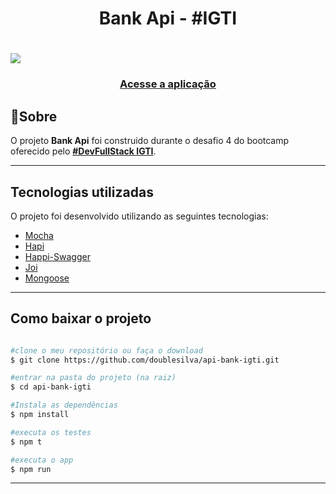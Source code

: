 <h1 align="center">Bank Api - #IGTI</h1>

<h1>
  <img src="https://ik.imagekit.io/doublesilva/app_heroes_2_zKxBBbXnJ.gif">
</h1>
<h3 align="center">
  <a href="https://doublesilva-api-bank-igti.herokuapp.com/">Acesse a aplicação</a>
</h3>

## 📝Sobre
 O projeto **Bank Api** foi construido durante o desafio 4 do bootcamp oferecido pelo **[#DevFullStack IGTI](https://www.igti.com.br/custom/bootcamp-desenvolvedor-full-stack/)**.

---

 ## Tecnologias utilizadas

 O projeto foi desenvolvido utilizando as seguintes tecnologias:

- [Mocha](https://mochajs.org/)
- [Hapi](https://hapi.dev/)
- [Happi-Swagger](https://github.com/glennjones/hapi-swagger)
- [Joi](https://hapi.dev/module/joi/)
- [Mongoose](https://mongoosejs.com/docs/api.html)

---

## Como baixar o projeto

```bash

#clone o meu repositório ou faça o download
$ git clone https://github.com/doublesilva/api-bank-igti.git

#entrar na pasta do projeto (na raiz)
$ cd api-bank-igti

#Instala as dependências
$ npm install

#executa os testes
$ npm t

#executa o app
$ npm run

```

---
